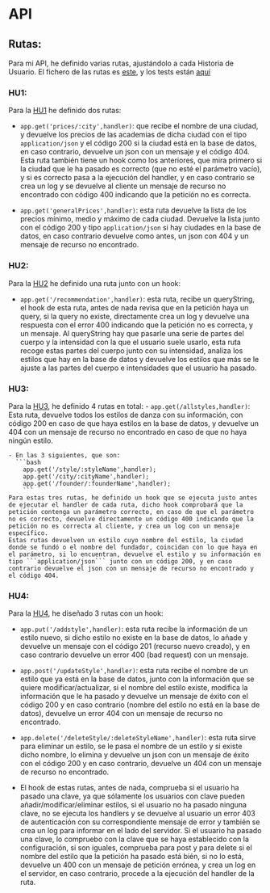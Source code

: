 # API

## Rutas:

Para mi API, he definido varias rutas, ajustándolo a cada Historia de Usuario.
El fichero de las rutas es [este](../app/main.js), y los tests están [aquí](../test/routes-chai.js)

### HU1:

Para la [HU1](https://github.com/WolfYe98/Proyecto_IV_Bate/issues/23) he definido dos rutas:

  - ```app.get('prices/:city',handler)```: que recibe el nombre de una ciudad, y devuelve los precios de las academias de dicha ciudad con el tipo ```application/json``` y el código 200 si la ciudad está en la base de datos, en caso contrario, devuelve un json con un mensaje y el código 404. Esta ruta también tiene un hook como los anteriores, que mira primero si la ciudad que le ha pasado es correcto (que no esté el parámetro vacío), y si es correcto pasa a la ejecución del handler, y en caso contrario se crea un log y se devuelve al cliente un mensaje de recurso no encontrado con código 400 indicando que la petición no es correcta.

  - ```app.get('generalPrices',handler)```: esta ruta devuelve la lista de los precios mínimo, medio y máximo de cada ciudad. Devuelve la lista junto con el código 200 y tipo ```application/json``` si hay ciudades en la base de datos, en caso contrario devuelve como antes, un json con 404 y un mensaje de recurso no encontrado.

### HU2:

Para la [HU2](https://github.com/WolfYe98/Proyecto_IV_Bate/issues/25) he definido una ruta junto con un hook:

  - ```app.get('/recommendation',handler)```: esta ruta, recibe un queryString, el hook de esta ruta, antes de nada revisa que en la petición haya un query, si la query no existe, directamente crea un log y devuelve una respuesta con el error 400 indicando que la petición no es correcta, y un mensaje. Al queryString hay que pasarle una serie de partes del cuerpo y la intensidad con la que el usuario suele usarlo, esta ruta recoge estas partes del cuerpo junto con su intensidad, analiza los estilos que hay en la base de datos y devuelve los estilos que más se le ajuste a las partes del cuerpo e intensidades que el usuario ha pasado.

### HU3:

  Para la [HU3](https://github.com/WolfYe98/Proyecto_IV_Bate/issues/28), he definido 4 rutas en total:
    - ``` app.get(/allstyles,handler) ```: Esta ruta, devuelve todos los estilos de danza con su información, con código 200 en caso de que haya estilos en la base de datos, y devuelve un 404 con un mensaje de recurso no encontrado en caso de que no haya ningún estilo.

    - En las 3 siguientes, que son:
      ```bash
        app.get('/style/:styleName',handler);
        app.get('/city/:cityName',handler);
        app.get('/founder/:founderName',handler);
        ```
    Para estas tres rutas, he definido un hook que se ejecuta justo antes de ejecutar el handler de cada ruta, dicho hook comprobará que la petición contenga un parámetro correcto, en caso de que el parámetro no es correcto, devuelve directamente un código 400 indicando que la petición no es correcta al cliente, y crea un log con un mensaje específico.
    Estas rutas devuelven un estilo cuyo nombre del estilo, la ciudad donde se fundó o el nombre del fundador, coincidan con lo que haya en el parámetro, si lo encuentran, devuelve el estilo y su información en tipo ```application/json``` junto con un código 200, y en caso contrario devuelve el json con un mensaje de recurso no encontrado y el código 404.

### HU4:

Para la [HU4](https://github.com/WolfYe98/Proyecto_IV_Bate/issues/29), he diseñado 3 rutas con un hook:

  - ```app.put('/addstyle',handler)```: esta ruta recibe la información de un estilo nuevo, si dicho estilo no existe en la base de datos, lo añade y devuelve un mensaje con el código 201 (recurso nuevo creado), y en caso contrario devuelve un error 400 (bad request) con un mensaje.

  - ```app.post('/updateStyle',handler)```: esta ruta recibe el nombre de un estilo que ya está en la base de datos, junto con la información que se quiere modificar/actualizar, si el nombre del estilo existe, modifica la información que le ha pasado y devuelve un mensaje de éxito con el código 200 y en caso contrario (nombre del estilo no está en la base de datos), devuelve un error 404 con un mensaje de recurso no encontrado.

  - ```app.delete('/deleteStyle/:deleteStyleName',handler)```: esta ruta sirve para eliminar un estilo, se le pasa el nombre de un estilo y si existe dicho nombre, lo elimina y devuelve un json con un mensaje de éxito con el código 200 y en caso contrario, devuelve un 404 con un mensaje de recurso no encontrado.

  - El hook de estas rutas, antes de nada, comprueba si el usuario ha pasado una clave, ya que sólamente los usuarios con clave pueden añadir/modificar/eliminar estilos, si el usuario no ha pasado ninguna clave, no se ejecuta los handlers y se devuelve al usuario un error 403 de autenticación con su correspondiente mensaje de error y también se crea un log para informar en el lado del servidor.
  Si el usuario ha pasado una clave, lo compruebo con la clave que se haya establecido con la configuración, si son iguales, comprueba para post y para delete si el nombre del estilo que la petición ha pasado está bién, si no lo está, devuelve un 400 con un mensaje de petición errónea, y crea un log en el servidor, en caso contrario, procede a la ejecución del handler de la ruta.
